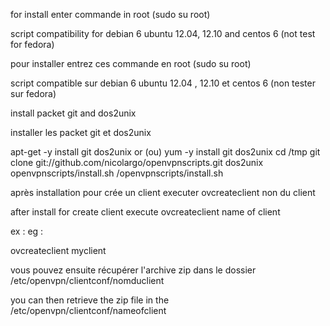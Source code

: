 for install enter commande in root (sudo su root)

script compatibility for debian 6  ubuntu 12.04, 12.10 and centos 6 (not test for fedora)

pour installer entrez ces commande en root (sudo su root)

script compatible sur debian 6 ubuntu 12.04 , 12.10 et centos 6 (non tester sur fedora)

install packet git and dos2unix

installer les packet git et dos2unix

apt-get -y install git dos2unix or (ou) yum -y install git dos2unix
cd /tmp
git clone git://github.com/nicolargo/openvpnscripts.git
dos2unix openvpnscripts/install.sh
/openvpnscripts/install.sh

après installation pour crée un client executer ovcreateclient non du client

after install for create client execute ovcreateclient name of client

ex :
eg :

ovcreateclient myclient

vous pouvez ensuite récupérer l'archive zip dans le dossier /etc/openvpn/clientconf/nomduclient

you can then retrieve the zip file in the /etc/openvpn/clientconf/nameofclient